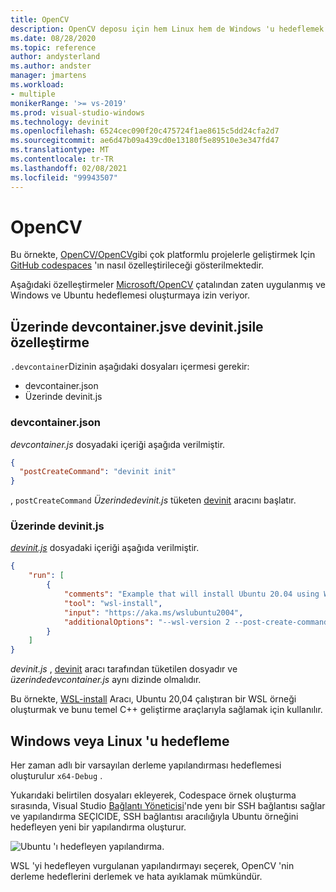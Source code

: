 ```yaml
---
title: OpenCV
description: OpenCV deposu için hem Linux hem de Windows 'u hedeflemek için devinit kullanan örnek özelleştirme.
ms.date: 08/28/2020
ms.topic: reference
author: andysterland
ms.author: andster
manager: jmartens
ms.workload:
- multiple
monikerRange: '>= vs-2019'
ms.prod: visual-studio-windows
ms.technology: devinit
ms.openlocfilehash: 6524cec090f20c475724f1ae8615c5dd24cfa2d7
ms.sourcegitcommit: ae6d47b09a439cd0e13180f5e89510e3e347fd47
ms.translationtype: MT
ms.contentlocale: tr-TR
ms.lasthandoff: 02/08/2021
ms.locfileid: "99943507"
---
```

# <a name="opencv"></a>OpenCV

Bu örnekte, [OpenCV/OpenCV](https://github.com/opencv/opencv)gibi çok platformlu projelerle geliştirmek Için [GitHub codespaces](https://github.com/features/codespaces) 'ın nasıl özelleştirileceği gösterilmektedir.

Aşağıdaki özelleştirmeler [Microsoft/OpenCV](https://github.com/microsoft/opencv) çatalından zaten uygulanmış ve Windows ve Ubuntu hedeflemesi oluşturmaya izin veriyor.

## <a name="customization-with-devcontainerjson-and-devinitjson"></a>Üzerinde devcontainer.jsve devinit.jsile özelleştirme

`.devcontainer`Dizinin aşağıdaki dosyaları içermesi gerekir:

* devcontainer.json
* Üzerinde devinit.js

### <a name="devcontainerjson"></a>devcontainer.json

_devcontainer.js_ dosyadaki içeriği aşağıda verilmiştir.

```json
{
  "postCreateCommand": "devinit init"
}
```

, `postCreateCommand` _Üzerindedevinit.js_ tüketen [devinit](devinit-and-codespaces.md) aracını başlatır.

### <a name="devinitjson"></a>Üzerinde devinit.js

[_devinit.js_](devinit-json.md) dosyadaki içeriği aşağıda verilmiştir.

```json
{
    "run": [
        {
            "comments": "Example that will install Ubuntu 20.04 using WSL2, and configure it with various packages useful for C++ development.",
            "tool": "wsl-install",
            "input": "https://aka.ms/wslubuntu2004",
            "additionalOptions": "--wsl-version 2 --post-create-command 'apt-get update && apt-get install g++ gcc g++-9 gcc-9 cmake gdb ninja-build zip rsync -y'"
        }
    ]
}
```

_devinit.js_ , [devinit](devinit-and-codespaces.md) aracı tarafından tüketilen dosyadır ve _üzerindedevcontainer.js_ aynı dizinde olmalıdır.

Bu örnekte, [WSL-install](tool-wsl-install.md) Aracı, Ubuntu 20,04 çalıştıran bir WSL örneği oluşturmak ve bunu temel C++ geliştirme araçlarıyla sağlamak için kullanılır.
## <a name="targeting-windows-or-linux"></a>Windows veya Linux 'u hedefleme

Her zaman adlı bir varsayılan derleme yapılandırması hedeflemesi oluşturulur `x64-Debug` .

Yukarıdaki belirtilen dosyaları ekleyerek, Codespace örnek oluşturma sırasında, Visual Studio [Bağlantı Yöneticisi](/cpp/linux/connect-to-your-remote-linux-computer)'nde yenı bir SSH bağlantısı sağlar ve yapılandırma SEÇICIDE, SSH bağlantısı aracılığıyla Ubuntu örneğini hedefleyen yeni bir yapılandırma oluşturur.

![Ubuntu 'ı hedefleyen yapılandırma](media/wsl-ssh-linux-configuration.png).

WSL 'yi hedefleyen vurgulanan yapılandırmayı seçerek, OpenCV 'nin derleme hedeflerini derlemek ve hata ayıklamak mümkündür.
